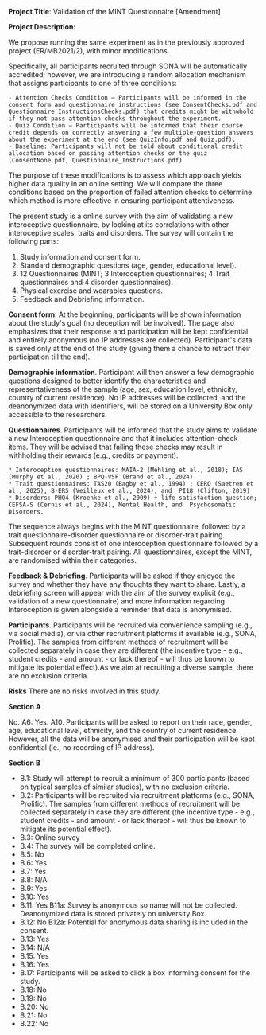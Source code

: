
**Project Title**: Validation of the MINT Questionnaire [Amendment]

**Project Description**:

<!-- Study 2 Ethics Amendment  -->

We propose running the same experiment as in the previously approved project (ER/MB2021/2), with minor modifications.

Specifically, all participants recruited through SONA will be automatically accredited; however, we are introducing a random allocation mechanism that assigns participants to one of three conditions:

    - Attention Checks Condition – Participants will be informed in the consent form and questionnaire instructions (see ConsentChecks.pdf and  Questionnaire_InstructionsChecks.pdf) that credits might be withwhold if they not pass attention checks throughout the experiment.
    - Quiz Condition – Participants will be informed that their course credit depends on correctly answering a few multiple-question answers about the experiment at the end (see QuizInfo.pdf and Quiz.pdf).
    - Baseline: Participants will not be told about conditional credit allocation based on passing attention checks or the quiz (ConsentNone.pdf, Questionnaire_Instructions.pdf)

The purpose of these modifications is to assess which approach yields higher data quality in an online setting. We will compare the three conditions based on the proportion of failed attention checks to determine which method is more effective in ensuring participant attentiveness.

<!-- Study 2 Aproved Ethics -->

The present study is a online survey with the aim of validating a new interoceptive questionnaire, by looking at its correlations with other interoceptive scales, traits and disorders. The survey will contain the following parts:

1. Study information and consent form.
2. Standard demographic questions (age, gender, educational level).
3. 12 Questionnaires (MINT; 3 Interoception questionnaires; 4 Trait questionnaires and 4 disorder questionnaires).
4. Physical exercise and wearables questions.
5. Feedback and Debriefing information.

**Consent form**. At the beginning, participants will be shown information about the study's goal (no deception will be involved).
The page also emphasizes that their response and participation will be kept confidential and entirely anonymous (no IP addresses are collected).
Participant's data is saved only at the end of the study (giving them a chance to retract their participation till the end).

**Demographic information**. Participant will then answer a few demographic questions designed to better identify the characteristics and representativeness of the sample (age, sex, education level, ethnicity, country of current residence). No IP addresses will be collected, and the deanonymized data with identifiers, will be stored on a University Box only accessible to the researchers.

**Questionnaires**. Participants will be informed that the study aims to validate a new Interoception questionnaire and that it includes attention-check items. They will be advised that failing these checks may result in withholding their rewards (e.g., credits or payment).

    * Interoception questionnaires: MAIA-2 (Mehling et al., 2018); IAS (Murphy et al., 2020) ; BPQ-VSF (Brand et al., 2024)
    * Trait questionnaires: TAS20 (Bagby et al., 1994) ; CERQ (Saetren et al., 2025), B-ERS (Veilleux et al., 2024), and  PI18 (Clifton, 2019)
    * Disorders: PHQ4 (Kroenke et al., 2009) + life satisfaction question; CEFSA-S (Cernis et al., 2024), Mental Health, and  Psychosomatic Disorders.

The sequence always begins with the MINT questionnaire, followed by a trait questionnaire-disorder questionnaire or disorder-trait pairing. Subsequent rounds consist of one interoception questionnaire followed by a trait-disorder or disorder-trait pairing. All questionnaires, except the MINT, are randomised within their categories.

**Feedback & Debriefing**. Participants will be asked if they enjoyed the survey and whether they have any thoughts they want to share. Lastly, a debriefing screen will appear with the aim of the survey explicit (e.g., validation of a new questionnaire) and more information regarding Interoception is given alongside a reminder that data is anonymised.

**Participants**. Participants will be recruited via convenience sampling (e.g., via social media), or via other recruitment platforms if available (e.g., SONA, Prolific).
The samples from different methods of recruitment will be collected separately in case they are different (the incentive type - e.g., student credits - and amount - or lack thereof - will thus be known to mitigate its potential effect).As we aim at recruiting a diverse sample, there are no exclusion criteria.

**Risks** There are no risks involved in this study.

**Section A**

No.
A6: Yes.
A10. Participants will be asked to report on their race, gender, age, educational level, ethnicity, and the country of current residence. However, all the data will be anonymised and their participation will be kept confidential (ie., no recording of IP address).

**Section B**

-   B.1: Study will attempt to recruit a minimum of 300 participants (based on typical samples of similar studies), with no exclusion criteria.
-   B.2: Participants will be recruited via recruitment platforms (e.g., SONA, Prolific). The samples from different methods of recruitment will be collected
    separately in case they are different (the incentive type - e.g., student credits - and amount - or lack thereof - will thus be known to mitigate its potential effect).
-   B.3: Online survey
-   B.4: The survey will be completed online.
-   B.5: No
-   B.6: Yes
-   B.7: Yes
-   B.8: N/A
-   B.9: Yes
-   B.10: Yes
-   B.11: Yes
    B11a: Survey is anonymous so name will not be collected. Deanonymized data is stored privately on university Box.
-   B.12: No
    B12a: Potential for anonymous data sharing is included in the consent.
-   B.13: Yes
-   B.14: N/A
-   B.15: Yes
-   B.16: Yes
-   B.17: Participants will be asked to click a box informing consent for the study.
-   B.18: No
-   B.19: No
-   B.20: No
-   B.21: No
-   B.22: No
